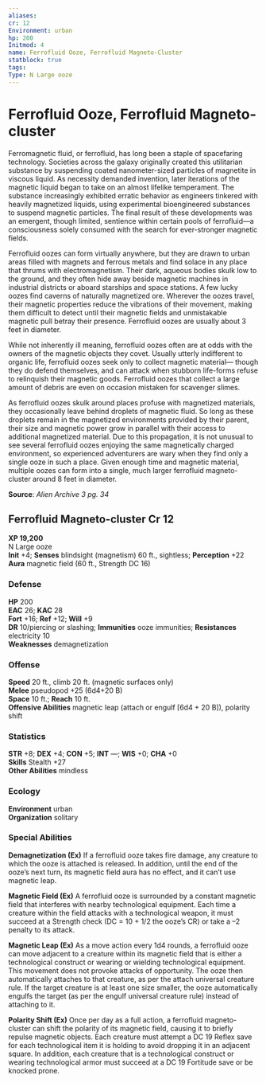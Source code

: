 ```yaml
---
aliases: 
cr: 12
Environment: urban
hp: 200
Initmod: 4
name: Ferrofluid Ooze, Ferrofluid Magneto-Cluster
statblock: true
tags: 
Type: N Large ooze
---
```


# Ferrofluid Ooze, Ferrofluid Magneto-cluster

Ferromagnetic fluid, or ferrofluid, has long been a staple of spacefaring technology. Societies across the galaxy originally created this utilitarian substance by suspending coated nanometer-sized particles of magnetite in viscous liquid. As necessity demanded invention, later iterations of the magnetic liquid began to take on an almost lifelike temperament. The substance increasingly exhibited erratic behavior as engineers tinkered with heavily magnetized liquids, using experimental bioengineered substances to suspend magnetic particles. The final result of these developments was an emergent, though limited, sentience within certain pools of ferrofluid—a consciousness solely consumed with the search for ever-stronger magnetic fields.

Ferrofluid oozes can form virtually anywhere, but they are drawn to urban areas filled with magnets and ferrous metals and find solace in any place that thrums with electromagnetism. Their dark, aqueous bodies skulk low to the ground, and they often hide away beside magnetic machines in industrial districts or aboard starships and space stations. A few lucky oozes find caverns of naturally magnetized ore. Wherever the oozes travel, their magnetic properties reduce the vibrations of their movement, making them difficult to detect until their magnetic fields and unmistakable magnetic pull betray their presence. Ferrofluid oozes are usually about 3 feet in diameter.

While not inherently ill meaning, ferrofluid oozes often are at odds with the owners of the magnetic objects they covet. Usually utterly indifferent to organic life, ferrofluid oozes seek only to collect magnetic material— though they do defend themselves, and can attack when stubborn life-forms refuse to relinquish their magnetic goods. Ferrofluid oozes that collect a large amount of debris are even on occasion mistaken for scavenger slimes.

As ferrofluid oozes skulk around places profuse with magnetized materials, they occasionally leave behind droplets of magnetic fluid. So long as these droplets remain in the magnetized environments provided by their parent, their size and magnetic power grow in parallel with their access to additional magnetized material. Due to this propagation, it is not unusual to see several ferrofluid oozes enjoying the same magnetically charged environment, so experienced adventurers are wary when they find only a single ooze in such a place. Given enough time and magnetic material, multiple oozes can form into a single, much larger ferrofluid magneto-cluster around 8 feet in diameter.

**Source**:  _Alien Archive 3 pg. 34_

## Ferrofluid Magneto-cluster Cr 12

**XP 19,200**  
N Large ooze  
**Init** +4; **Senses** blindsight (magnetism) 60 ft., sightless; **Perception** +22  
**Aura** magnetic field (60 ft., Strength DC 16)

### Defense

**HP** 200  
**EAC** 26; **KAC** 28  
**Fort** +16; **Ref** +12; **Will** +9  
**DR** 10/piercing or slashing; **Immunities** ooze immunities; **Resistances** electricity 10  
**Weaknesses** demagnetization

### Offense

**Speed** 20 ft., climb 20 ft. (magnetic surfaces only)  
**Melee** pseudopod +25 (6d4+20 B)  
**Space** 10 ft.; **Reach** 10 ft.  
**Offensive Abilities** magnetic leap (attach or engulf \[6d4 + 20 B\]), polarity shift

### Statistics

**STR** +8; **DEX** +4; **CON** +5; **INT** —; **WIS** +0; **CHA** +0  
**Skills** Stealth +27  
**Other Abilities** mindless

### Ecology

**Environment** urban  
**Organization** solitary

### Special Abilities

**Demagnetization (Ex)** If a ferrofluid ooze takes fire damage, any creature to which the ooze is attached is released. In addition, until the end of the ooze’s next turn, its magnetic field aura has no effect, and it can’t use magnetic leap.

**Magnetic Field (Ex)** A ferrofluid ooze is surrounded by a constant magnetic field that interferes with nearby technological equipment. Each time a creature within the field attacks with a technological weapon, it must succeed at a Strength check (DC = 10 + 1/2 the ooze’s CR) or take a –2 penalty to its attack.

**Magnetic Leap (Ex)** As a move action every 1d4 rounds, a ferrofluid ooze can move adjacent to a creature within its magnetic field that is either a technological construct or wearing or wielding technological equipment. This movement does not provoke attacks of opportunity. The ooze then automatically attaches to that creature, as per the attach universal creature rule. If the target creature is at least one size smaller, the ooze automatically engulfs the target (as per the engulf universal creature rule) instead of attaching to it.

**Polarity Shift (Ex)** Once per day as a full action, a ferrofluid magneto-cluster can shift the polarity of its magnetic field, causing it to briefly repulse magnetic objects. Each creature must attempt a DC 19 Reflex save for each technological item it is holding to avoid dropping it in an adjacent square. In addition, each creature that is a technological construct or wearing technological armor must succeed at a DC 19 Fortitude save or be knocked prone.
